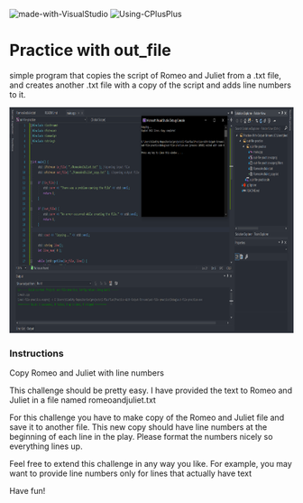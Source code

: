 ![made-with-VisualStudio](https://img.shields.io/badge/Made%20With-Visual%20Studio-ba88f3)  ![Using-CPlusPlus](https://img.shields.io/badge/Using-C%2B%2B-ff69b4)

# Practice with out_file
simple program that copies the script of Romeo and Juliet from a .txt file, and creates another .txt file with a copy of the script and adds line numbers to it.

<img src="./assets/screenshot.png"
     alt="Img"
     style="margin-right: 10px; height: 400px;" />

### Instructions
Copy Romeo and Juliet with line numbers

This challenge should be pretty easy.
I have provided the text to Romeo and Juliet in a file named romeoandjuliet.txt

For this challenge you have to make copy of the Romeo and Juliet file and save it to another file.
This new copy should have line numbers at the beginning of each line in the play.
Please format the numbers nicely so everything lines up.

Feel free to extend this challenge in any way you like.
For example, you may want to provide line numbers only for lines that actually have text

Have fun!